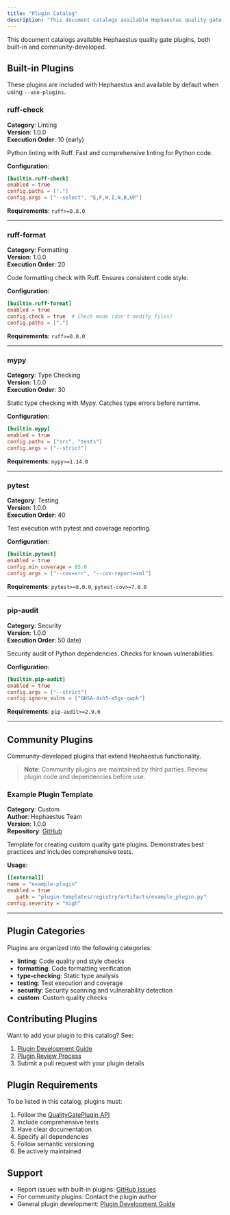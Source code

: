 ```yaml
---
title: "Plugin Catalog"
description: "This document catalogs available Hephaestus quality gate plugins, both built-in and community-developed. These plugins are included with Hephaestus and..."
---
```


This document catalogs available Hephaestus quality gate plugins, both built-in and community-developed.

## Built-in Plugins

These plugins are included with Hephaestus and available by default when using `--use-plugins`.

### ruff-check

**Category**: Linting  
**Version**: 1.0.0  
**Execution Order**: 10 (early)

Python linting with Ruff. Fast and comprehensive linting for Python code.

**Configuration**:

```toml
[builtin.ruff-check]
enabled = true
config.paths = ["."]
config.args = ["--select", "E,F,W,I,N,B,UP"]
```

**Requirements**: `ruff>=0.8.0`

---

### ruff-format

**Category**: Formatting  
**Version**: 1.0.0  
**Execution Order**: 20

Code formatting check with Ruff. Ensures consistent code style.

**Configuration**:

```toml
[builtin.ruff-format]
enabled = true
config.check = true  # Check mode (don't modify files)
config.paths = ["."]
```

**Requirements**: `ruff>=0.8.0`

---

### mypy

**Category**: Type Checking  
**Version**: 1.0.0  
**Execution Order**: 30

Static type checking with Mypy. Catches type errors before runtime.

**Configuration**:

```toml
[builtin.mypy]
enabled = true
config.paths = ["src", "tests"]
config.args = ["--strict"]
```

**Requirements**: `mypy>=1.14.0`

---

### pytest

**Category**: Testing  
**Version**: 1.0.0  
**Execution Order**: 40

Test execution with pytest and coverage reporting.

**Configuration**:

```toml
[builtin.pytest]
enabled = true
config.min_coverage = 85.0
config.args = ["--cov=src", "--cov-report=xml"]
```

**Requirements**: `pytest>=8.0.0`, `pytest-cov>=7.0.0`

---

### pip-audit

**Category**: Security  
**Version**: 1.0.0  
**Execution Order**: 50 (late)

Security audit of Python dependencies. Checks for known vulnerabilities.

**Configuration**:

```toml
[builtin.pip-audit]
enabled = true
config.args = ["--strict"]
config.ignore_vulns = ["GHSA-4xh5-x5gv-qwph"]
```

**Requirements**: `pip-audit>=2.9.0`

---

## Community Plugins

Community-developed plugins that extend Hephaestus functionality.

> **Note**: Community plugins are maintained by third parties. Review plugin code and dependencies before use.

### Example Plugin Template

**Category**: Custom  
**Author**: Hephaestus Team  
**Version**: 1.0.0  
**Repository**: [GitHub](https://github.com/IAmJonoBo/Hephaestus/tree/main/plugin-templates/example-plugin/)

Template for creating custom quality gate plugins. Demonstrates best practices and includes comprehensive tests.

**Usage**:

```toml
[[external]]
name = "example-plugin"
enabled = true
   path = "plugin-templates/registry/artifacts/example_plugin.py"
config.severity = "high"
```

---

## Plugin Categories

Plugins are organized into the following categories:

- **linting**: Code quality and style checks
- **formatting**: Code formatting verification
- **type-checking**: Static type analysis
- **testing**: Test execution and coverage
- **security**: Security scanning and vulnerability detection
- **custom**: Custom quality checks

## Contributing Plugins

Want to add your plugin to this catalog? See:

1. [Plugin Development Guide](/how-to/plugin-development/)
2. [Plugin Review Process](/how-to/plugin-review-process/)
3. Submit a pull request with your plugin details

## Plugin Requirements

To be listed in this catalog, plugins must:

1. Follow the [QualityGatePlugin API](../how-to/plugin-development.md#plugin-api)
2. Include comprehensive tests
3. Have clear documentation
4. Specify all dependencies
5. Follow semantic versioning
6. Be actively maintained

## Support

- Report issues with built-in plugins: [GitHub Issues](https://github.com/IAmJonoBo/Hephaestus/issues)
- For community plugins: Contact the plugin author
- General plugin development: [Plugin Development Guide](/how-to/plugin-development/)
